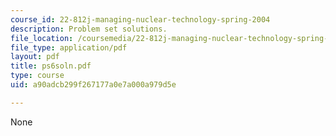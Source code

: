 ```yaml
---
course_id: 22-812j-managing-nuclear-technology-spring-2004
description: Problem set solutions.
file_location: /coursemedia/22-812j-managing-nuclear-technology-spring-2004/a90adcb299f267177a0e7a000a979d5e_ps6soln.pdf
file_type: application/pdf
layout: pdf
title: ps6soln.pdf
type: course
uid: a90adcb299f267177a0e7a000a979d5e

---
```

None